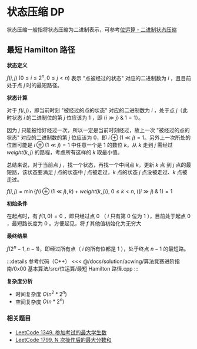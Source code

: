 # 状态压缩 DP

状态压缩一般指将状态压缩为二进制表示，可参考[位运算 - 二进制状态压缩](../basic/bit.md#二进制状态压缩)

## 最短 Hamilton 路径

**状态定义**

$f(i,j)\;(0≤i≤2^n,0≤j<n)$ 表示 "点被经过的状态" 对应的二进制数为 $i$ ，且目前处于点 $j$ 时的最短路径。

**状态计算**

对于 $f(i,j)$，即当前时刻 "被经过的点的状态" 对应的二进制数为 $i$ ，处于点 $j$（此时状态 $i$ 的二进制位的第 $j$ 位应该为 $1$ ，即 $(i\gg j)\;\&\;1 = 1$）。

因为 $j$ 只能被恰好经过一次，所以一定是当前时刻经过，故上一次 "被经过的点的状态" 对应的二进制数的第 $j$ 位应该为 $0$，即 $i\oplus(1\ll j)=1$。另外上一次所处的位置可能是 $i\oplus(1\ll j)=1$ 中任意一个是 $1$ 的数位 $k$，从 $k$ 走到 $j$ 需经过 $weight(k,j)$ 的路程，考虑所有这样的 $k$ 取最小值。

总结来说，对于当前点 $j$ ，找一个状态，再找一个中间点 $k$，更新 $k$ 点 到 $j$ 点的最短路，该状态要满足 $j$ 点的状态中 $j$ 点被走过，$k$ 点的状态 $j$ 点没被走过、$k$ 点被走过。

$f(i,j)=\min\{f(i\oplus(1 \ll j),k)+weight(k,j)\},\; 0≤k<n,\;((i \gg j) \;\&\; 1) = 1$

**初始条件**

在起点时，有 $f(1,0)=0$ ，即只经过点 $0$ （ $i$ 只有第 $0$ 位为 $1$ ），目前处于起点 $0$ ，最短路长度为 $0$ 。方便起见，将 $f$ 其他值初始化为无穷大

**最终结果**

$f(2^n-1,n-1)$，即经过所有点（ $i$ 的所有位都是 $1$ ），处于终点 $n-1$ 的最短路。

:::details 参考代码（C++）
<<< @/docs/solution/acwing/算法竞赛进阶指南/0x00 基本算法/src/位运算/最短 Hamilton 路径.cpp
:::

**复杂度分析**

- 时间复杂度 $O(n^2*2^n)$
- 空间复杂度 $O(n*2^n)$

### 相关题目

- [LeetCode 1349. 参加考试的最大学生数](https://leetcode-cn.com/problems/maximum-students-taking-exam/)
- [LeetCode 1799. N 次操作后的最大分数和](https://leetcode-cn.com/problems/maximize-score-after-n-operations/)
